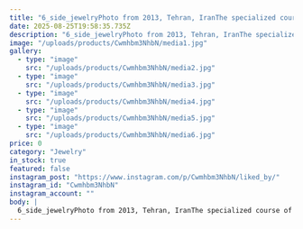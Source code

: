 ```yaml
---
title: "6_side_jewelryPhoto from 2013, Tehran, IranThe specialized course of microsetting, despite all the ups and downs of my life, it took almost 2 years for me to learn all the settings and step into the field of gold and jewelry, and I owe this first to my dear brother 《ehsan Mehri》 and secondly to Master {{Mr. Edward Barrett}}, who compassionately worked hard for us day and night, encouraged us and practiced with us so that I could learn micro-setting and well, about 15 of the children who were qualified to be trained and work, as far as  In my experience, only 2 people out of those 15 people, zealous and steadfast in this path, continued and progressed, one of those two people {myself} who after 10 years is still the flag of microsting in Iran despite all the difficulties and limitations and  I was optimistic about the threats, and the second person is my talented brother, friend and colleague 《Mr. Mohammad Reza Houri》, I hope that as always, we can promote the development and expansion of the modern micro-setting industry in our dear country of Iran. I hope one day we can compete with global microsetting.@ehsanmehri11 @reza_houri ____________________________#Microsetting #training_course #old_master #devoted_brother #Professional_colleague #Work_Experience #the_memoriesEdited · 103w"
date: 2025-08-25T19:58:35.735Z
description: "6_side_jewelryPhoto from 2013, Tehran, IranThe specialized course of microsetting, despite all the ups and downs of my life, it took almost 2 years for me to learn all the settings and step into the field of gold and jewelry, and I owe this first to my dear brother 《ehsan Mehri》 and secondly to Master {{Mr. Edward Barrett}}, who compassionately worked hard for us day and night, encouraged us and practiced with us so that I could learn micro-setting and well, about 15 of the children who were qualified to be trained and work, as far as  In my experience, only 2 people out of those 15 people, zealous and steadfast in this path, continued and progressed, one of those two people {myself} who after 10 years is still the flag of microsting in Iran despite all the difficulties and limitations and  I was optimistic about the threats, and the second person is my talented brother, friend and colleague 《Mr. Mohammad Reza Houri》, I hope that as always, we can promote the development and expansion of the modern micro-setting industry in our dear country of Iran. I hope one day we can compete with global microsetting.@ehsanmehri11 @reza_houri ____________________________#Microsetting #training_course #old_master #devoted_brother #Professional_colleague #Work_Experience #the_memoriesEdited · 103w"
image: "/uploads/products/Cwmhbm3NhbN/media1.jpg"
gallery:
  - type: "image"
    src: "/uploads/products/Cwmhbm3NhbN/media2.jpg"
  - type: "image"
    src: "/uploads/products/Cwmhbm3NhbN/media3.jpg"
  - type: "image"
    src: "/uploads/products/Cwmhbm3NhbN/media4.jpg"
  - type: "image"
    src: "/uploads/products/Cwmhbm3NhbN/media5.jpg"
  - type: "image"
    src: "/uploads/products/Cwmhbm3NhbN/media6.jpg"
price: 0
category: "Jewelry"
in_stock: true
featured: false
instagram_post: "https://www.instagram.com/p/Cwmhbm3NhbN/liked_by/"
instagram_id: "Cwmhbm3NhbN"
instagram_account: ""
body: |
  6_side_jewelryPhoto from 2013, Tehran, IranThe specialized course of microsetting, despite all the ups and downs of my life, it took almost 2 years for me to learn all the settings and step into the field of gold and jewelry, and I owe this first to my dear brother 《ehsan Mehri》 and secondly to Master {{Mr. Edward Barrett}}, who compassionately worked hard for us day and night, encouraged us and practiced with us so that I could learn micro-setting and well, about 15 of the children who were qualified to be trained and work, as far as  In my experience, only 2 people out of those 15 people, zealous and steadfast in this path, continued and progressed, one of those two people {myself} who after 10 years is still the flag of microsting in Iran despite all the difficulties and limitations and  I was optimistic about the threats, and the second person is my talented brother, friend and colleague 《Mr. Mohammad Reza Houri》, I hope that as always, we can promote the development and expansion of the modern micro-setting industry in our dear country of Iran. I hope one day we can compete with global microsetting.@ehsanmehri11 @reza_houri ____________________________#Microsetting #training_course #old_master #devoted_brother #Professional_colleague #Work_Experience #the_memoriesEdited · 103w
---
```

